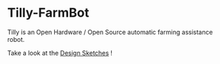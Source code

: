 # Tilly-FarmBot
Tilly is an Open Hardware / Open Source automatic farming assistance robot. 

Take a look at the
[Design Sketches](/Design_Concept_Sketches.md) !
